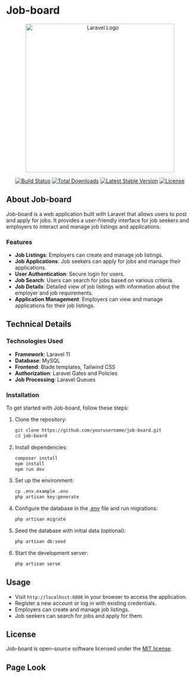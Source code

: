 # Job-board

<p align="center"><a href="https://laravel.com" target="_blank"><img src="https://raw.githubusercontent.com/laravel/art/master/logo-lockup/5%20SVG/2%20CMYK/1%20Full%20Color/laravel-logolockup-cmyk-red.svg" width="400" alt="Laravel Logo"></a></p>

<p align="center">
<a href="https://github.com/laravel/framework/actions"><img src="https://github.com/laravel/framework/workflows/tests/badge.svg" alt="Build Status"></a>
<a href="https://packagist.org/packages/laravel/framework"><img src="https://img.shields.io/packagist/dt/laravel/framework" alt="Total Downloads"></a>
<a href="https://packagist.org/packages/laravel/framework"><img src="https://img.shields.io/packagist/v/laravel/framework" alt="Latest Stable Version"></a>
<a href="https://packagist.org/packages/laravel/framework"><img src="https://img.shields.io/packagist/l/laravel/framework" alt="License"></a>
</p>

## About Job-board

Job-board is a web application built with Laravel that allows users to post and apply for jobs. It provides a user-friendly interface for job seekers and employers to interact and manage job listings and applications.

### Features

- **Job Listings**: Employers can create and manage job listings.
- **Job Applications**: Job seekers can apply for jobs and manage their applications.
- **User Authentication**: Secure login for users.
- **Job Search**: Users can search for jobs based on various criteria.
- **Job Details**: Detailed view of job listings with information about the employer and job requirements.
- **Application Management**: Employers can view and manage applications for their job listings.

## Technical Details

### Technologies Used

- **Framework**: Laravel 11
- **Database**: MySQL
- **Frontend**: Blade templates, Tailwind CSS
- **Authorization**: Laravel Gates and Policies
- **Job Processing**: Laravel Queues

### Installation

To get started with Job-board, follow these steps:

1. Clone the repository:
    ```sh
    git clone https://github.com/yourusername/job-board.git
    cd job-board
    ```

2. Install dependencies:
    ```sh
    composer install
    npm install
    npm run dev
    ```

3. Set up the environment:
    ```sh
    cp .env.example .env
    php artisan key:generate
    ```

4. Configure the database in the [.env](http://_vscodecontentref_/0) file and run migrations:
    ```sh
    php artisan migrate
    ```

5. Seed the database with initial data (optional):
    ```sh
    php artisan db:seed
    ```

6. Start the development server:
    ```sh
    php artisan serve
    ```

## Usage

- Visit `http://localhost:8000` in your browser to access the application.
- Register a new account or log in with existing credentials.
- Employers can create and manage job listings.
- Job seekers can search for jobs and apply for them.

## License

Job-board is open-source software licensed under the [MIT license](https://opensource.org/licenses/MIT).

## Page Look
